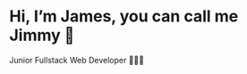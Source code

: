 # Hi, I’m James, you can call me Jimmy 👋 
Junior Fullstack Web Developer 🧑🏽‍💻


<!---
jameskehs/jameskehs is a ✨ special ✨ repository because its `README.md` (this file) appears on your GitHub profile.
You can click the Preview link to take a look at your changes.
--->
